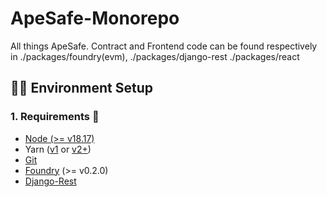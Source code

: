 # ApeSafe-Monorepo

All things ApeSafe. Contract and Frontend code can be found respectively in ./packages/foundry(evm), ./packages/django-rest ./packages/react

## 🧑‍💻 Environment Setup

### 1. Requirements 📜

- [Node (>= v18.17)](https://nodejs.org/en/download/)
- Yarn ([v1](https://classic.yarnpkg.com/en/docs/install/) or [v2+](https://yarnpkg.com/getting-started/install))
- [Git](https://git-scm.com/downloads)
- [Foundry](https://book.getfoundry.sh/getting-started/installation) (>= v0.2.0)
- [Django-Rest](https://www.django-rest-framework.org/)
